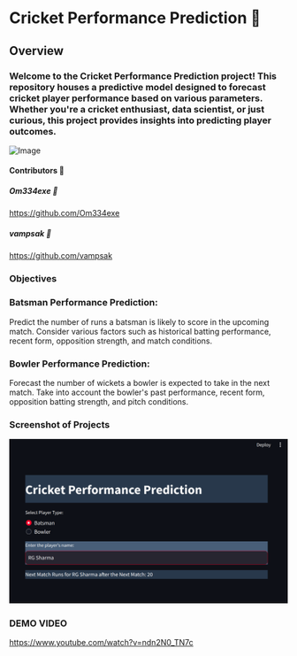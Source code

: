 # Cricket Performance Prediction 🏏
## Overview
### Welcome to the Cricket Performance Prediction project! This repository houses a predictive model designed to forecast cricket player performance based on various parameters. Whether you're a cricket enthusiast, data scientist, or just curious, this project provides insights into predicting player outcomes.
![Image](https://images.unsplash.com/photo-1585822754398-04873d4e1f50?w=500&auto=format&fit=crop&q=60&ixlib=rb-4.0.3&ixid=M3wxMjA3fDB8MHxwaG90by1yZWxhdGVkfDN8fHxlbnwwfHx8fHw%3D)

#### Contributors 🌟
##### Om334exe 🚀
https://github.com/Om334exe
##### vampsak 🏏
https://github.com/vampsak
### Objectives
### Batsman Performance Prediction:

Predict the number of runs a batsman is likely to score in the upcoming match.
Consider various factors such as historical batting performance, recent form, opposition strength, and match conditions.

### Bowler Performance Prediction:

Forecast the number of wickets a bowler is expected to take in the next match.
Take into account the bowler's past performance, recent form, opposition batting strength, and pitch conditions.

### Screenshot of Projects 
![Image](Screenshot.png)

### DEMO VIDEO 
https://www.youtube.com/watch?v=ndn2N0_TN7c
